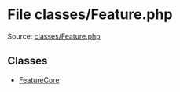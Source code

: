 File classes/Feature.php
=========

Source: [classes/Feature.php](https://github.com/PrestaShop/PrestaShop/blob/1.5.5.0/classes/Feature.php)


Classes
-------

* [FeatureCore](class.FeatureCore.md)

